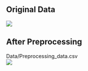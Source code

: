 ## Original Data
<img src = "https://github.com/amansetu03/DS-Internship-Celebal-Technology/assets/106844274/4cf39d9f-293f-487c-9f02-e896aa98641c"><br>
## After Preprocessing
Data/Preprocessing_data.csv<br>
<img src = "https://github.com/amansetu03/DS-Internship-Celebal-Technology/assets/106844274/8cfd5f38-c6dd-40c1-9023-3900290354cd">


